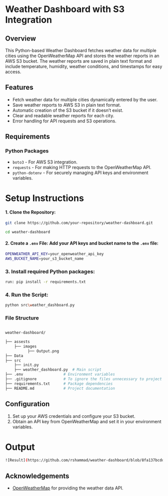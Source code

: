 # **Weather Dashboard with S3 Integration**

## **Overview**
This Python-based Weather Dashboard fetches weather data for multiple cities using the OpenWeatherMap API and stores the weather reports in an AWS S3 bucket. The weather reports are saved in plain text format and include temperature, humidity, weather conditions, and timestamps for easy access.

## **Features**
- Fetch weather data for multiple cities dynamically entered by the user.
- Save weather reports to AWS S3 in plain text format.
- Automatic creation of the S3 bucket if it doesn’t exist.
- Clear and readable weather reports for each city.
- Error handling for API requests and S3 operations.

## **Requirements**
### **Python Packages**
- `boto3` - For AWS S3 integration.
- `requests` - For making HTTP requests to the OpenWeatherMap API.
- `python-dotenv` - For securely managing API keys and environment variables.


# **Setup Instructions**

#### 1. Clone the Repository:
```bash
git clone https://github.com/your-repository/weather-dashboard.git

cd weather-dashboard
```
#### 2. Create a `.env` File: Add your API keys and bucket name to the `.env` file:
```bash
OPENWEATHER_API_KEY=your_openweather_api_key
AWS_BUCKET_NAME=your_s3_bucket_name
```
### 3. Install required Python packages:
```bash
run: pip install -r requirements.txt
```
### 4. Run the Script:
```bash
python src\weather_dashboard.py
```
### File Structure
```bash

weather-dashboard/

├── assests
    ├── images
          ├── Output.png
├── Data
├── src
    ├── init.py     
    ├── weather_dashboard.py  # Main script
├── .env                  # Environment variables
├── .gitignore            # To ignore the files unnecessary to project
├── requirements.txt      # Package dependencies
├── README.md             # Project documentation

```


## Configuration
1. Set up your AWS credentials and configure your S3 bucket.
2. Obtain an API key from OpenWeatherMap and set it in your environment variables.

# **Output**
```bash
![Result](https://github.com/rshammad/weather-dashboard/blob/8fa137bcdda1c4f348ecdc0b8865c3c9867dcbcd/assets/images/Output.png)
```
## Acknowledgements
- [OpenWeatherMap](https://openweathermap.org/) for providing the weather data API.
